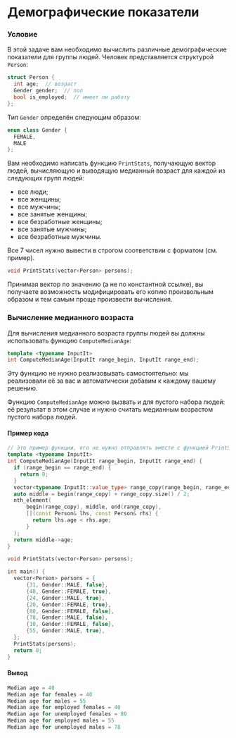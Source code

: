 # Демографические показатели

### Условие
 
В этой задаче вам необходимо вычислить различные демографические показатели для группы людей. Человек представляется структурой `Person`:

```c++
struct Person {
  int age;  // возраст
  Gender gender;  // пол
  bool is_employed;  // имеет ли работу
};
```
Тип `Gender` определён следующим образом:  

```c++
enum class Gender {
  FEMALE,
  MALE
};
```
Вам необходимо написать функцию `PrintStats`, получающую вектор людей, вычисляющую и выводящую медианный возраст для каждой из следующих групп людей:  

* все люди;
* все женщины;
* все мужчины;
* все занятые женщины;
* все безработные женщины;
* все занятые мужчины;
* все безработные мужчины.

Все 7 чисел нужно вывести в строгом соответствии с форматом (см. пример).

```c++
void PrintStats(vector<Person> persons);
```
Принимая вектор по значению (а не по константной ссылке), вы получаете возможность модифицировать его копию произвольным образом и тем самым проще произвести вычисления.  

### Вычисление медианного возраста

Для вычисления медианного возраста группы людей вы должны использовать функцию `ComputeMedianAge`:  

```c++
template <typename InputIt>
int ComputeMedianAge(InputIt range_begin, InputIt range_end);
```
Эту функцию не нужно реализовывать самостоятельно: мы реализовали её за вас и автоматически добавим к каждому вашему решению.

Функцию `ComputeMedianAge` можно вызвать и для пустого набора людей: её результат в этом случае и нужно считать медианным возрастом пустого набора людей.

#### Пример кода

```c++
// Это пример функции, его не нужно отправлять вместе с функцией PrintStats
template <typename InputIt>
int ComputeMedianAge(InputIt range_begin, InputIt range_end) {
  if (range_begin == range_end) {
    return 0;
  }
  vector<typename InputIt::value_type> range_copy(range_begin, range_end);
  auto middle = begin(range_copy) + range_copy.size() / 2;
  nth_element(
      begin(range_copy), middle, end(range_copy),
      [](const Person& lhs, const Person& rhs) {
        return lhs.age < rhs.age;
      }
  );
  return middle->age;
}

void PrintStats(vector<Person> persons);

int main() {
  vector<Person> persons = {
      {31, Gender::MALE, false},
      {40, Gender::FEMALE, true},
      {24, Gender::MALE, true},
      {20, Gender::FEMALE, true},
      {80, Gender::FEMALE, false},
      {78, Gender::MALE, false},
      {10, Gender::FEMALE, false},
      {55, Gender::MALE, true},
  };
  PrintStats(persons);
  return 0;
}
```
#### Вывод

```objectivec
Median age = 40
Median age for females = 40
Median age for males = 55
Median age for employed females = 40
Median age for unemployed females = 80
Median age for employed males = 55
Median age for unemployed males = 78
```
